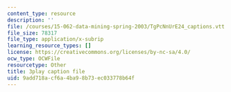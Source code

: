 ```yaml
---
content_type: resource
description: ''
file: /courses/15-062-data-mining-spring-2003/TgPcNnUrE24_captions.vtt
file_size: 78317
file_type: application/x-subrip
learning_resource_types: []
license: https://creativecommons.org/licenses/by-nc-sa/4.0/
ocw_type: OCWFile
resourcetype: Other
title: 3play caption file
uid: 9add718a-cf6a-4ba9-8b73-ec033778b64f
---
```

